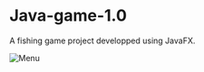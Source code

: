 # Java-game-1.0
A fishing game project developped using JavaFX.

![Menu](https://github.com/Pepilo/Java-game-WIP/assets/144693680/0af49bd1-8b12-4409-afc5-de1a51cf6be6)


